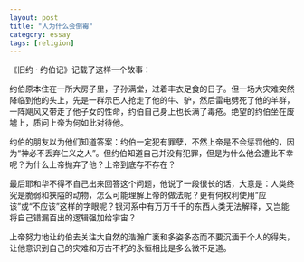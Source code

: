 ```yaml
---
layout: post
title: "人为什么会倒霉"
category: essay
tags: [religion]
---
```



《旧约 · 约伯记》记载了这样一个故事：


约伯原本住在一所大房子里，子孙满堂，过着丰衣足食的日子。但一场大灾难突然降临到他的头上，先是一群示巴人抢走了他的牛、驴，然后雷电劈死了他的羊群，一阵飓风又带走了他子女的性命，约伯自己身上也长满了毒疮。绝望的约伯坐在废墟上，质问上帝为何如此对待他。


约伯的朋友以为他们知道答案：约伯一定犯有罪孽，不然上帝是不会惩罚他的，因为“神必不丢弃仁义之人”。但约伯知道自己并没有犯罪，但是为什么他会遭此不幸呢？为什么上帝抛弃了他？上帝到底存不存在？


最后耶和华不得不自己出来回答这个问题，他说了一段很长的话，大意是：人类终究是脆弱和狭隘的动物，怎么可能理解上帝的做法呢？更有何权利使用“应该”或“不应该”这样的字眼呢？银河系中有万万千千的东西人类无法解释，又岂能将自己错漏百出的逻辑强加给宇宙？


上帝努力地让约伯去关注大自然的浩瀚广袤和多姿多态而不要沉湎于个人的得失，让他意识到自己的灾难和万古不朽的永恒相比是多么微不足道。

